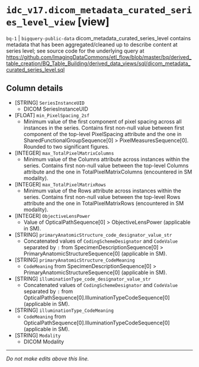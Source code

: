 # `idc_v17.dicom_metadata_curated_series_level_view` [view]
`bq-1` | `bigquery-public-data`
dicom_metadata_curated_series_level contains metadata that has been aggregated/cleaned up to describe content at series level; see source code for the underlying query at https://github.com/ImagingDataCommons/etl_flow/blob/master/bq/derived_table_creation/BQ_Table_Building/derived_data_views/sql/dicom_metadata_curated_series_level.sql

## Column details
* [STRING]    `SeriesInstanceUID`
  - DICOM SeriesInstanceUID
* [FLOAT]     `min_PixelSpacing_2sf`
  - Minimum value of the first component of pixel spacing across all instances in the series. Contains first non-null value between first component of the top-level PixelSpacing attribute and the one in SharedFunctionalGroupSequence[0] > PixelMeasuresSequence[0]. Rounded to two significant figures.
* [INTEGER]   `max_TotalPixelMatrixColumns`
  - Minimum value of the Columns attribute across instances within the series. Contains first non-null value between the top-level Columns attribute and the one in TotalPixelMatrixColumns (encountered in SM modality).
* [INTEGER]   `max_TotalPixelMatrixRows`
  - Minimum value of the Rows attribute across instances within the series. Contains first non-null value between the top-level Rows attribute and the one in TotalPixelMatrixRows (encountered in SM modality).
* [INTEGER]   `ObjectiveLensPower`
  - Value of OpticalPathSequence[0] > ObjectiveLensPower (applicable in SM).
* [STRING]    `primaryAnatomicStructure_code_designator_value_str`
  - Concatenated values of `CodingSchemeDesignator` and `CodeValue` separated by `:` from SpecimenDescriptionSequence[0] > PrimaryAnatomicStructureSequence[0] (applicable in SM).
* [STRING]    `primaryAnatomicStructure_CodeMeaning`
  - `CodeMeaning` from SpecimenDescriptionSequence[0] > PrimaryAnatomicStructureSequence[0] (applicable in SM).
* [STRING]    `illuminationType_code_designator_value_str`
  - Concatenated values of `CodingSchemeDesignator` and `CodeValue` separated by `:` from OpticalPathSequence[0].IlluminationTypeCodeSequence[0] (applicable in SM).
* [STRING]    `illuminationType_CodeMeaning`
  - `CodeMeaning` from OpticalPathSequence[0].IlluminationTypeCodeSequence[0] (applicable in SM).
* [STRING]    `Modality`
  - DICOM Modality

-------------------------------------------------------------------------------
*Do not make edits above this line.*
